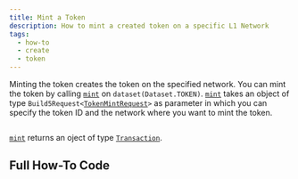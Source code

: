 ```yaml
---
title: Mint a Token
description: How to mint a created token on a specific L1 Network
tags:
  - how-to
  - create
  - token
---
```


Minting the token creates the token on the specified network. You can mint the token by calling [`mint`](../../../reference-api/classes/TokenDataset#mint) on `dataset(Dataset.TOKEN)`. [`mint`](../../../reference-api/classes/TokenDataset#mint) takes an object of type `Build5Request<`[`TokenMintRequest`](../../../reference-api/interfaces/TokenMintRequest.md)`>` as parameter in which you can specify the token ID and the network where you want to mint the token.

```tsx file=../../../../../packages/sdk/examples/token/https/mint.ts#L17-L31
```

[`mint`](../../../reference-api/classes/TokenDataset#mint) returns an oject of type [`Transaction`](../../../reference-api/interfaces/Transaction.md).

## Full How-To Code

```tsx file=../../../../../packages/sdk/examples/token/https/mint.ts
```
